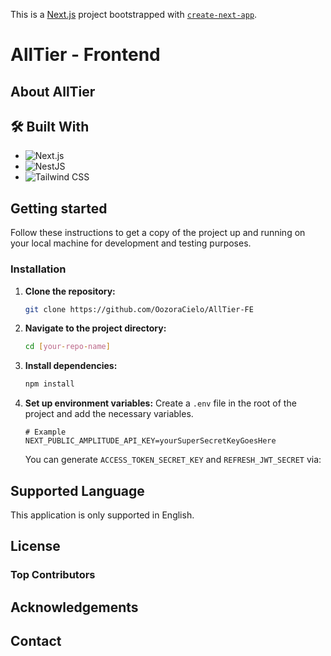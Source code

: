 This is a [Next.js](https://nextjs.org) project bootstrapped with [`create-next-app`](https://nextjs.org/docs/app/api-reference/cli/create-next-app).

# AllTier - Frontend

## About AllTier

## 🛠️ Built With
* ![Next.js](https://img.shields.io/badge/next.js-000000?style=for-the-badge&logo=nextdotjs&logoColor=white)
* ![NestJS](https://img.shields.io/badge/nestjs-%23E0234E.svg?style=for-the-badge&logo=nestjs&logoColor=white)
* ![Tailwind CSS](https://img.shields.io/badge/tailwindcss-%2306B6D4.svg?style=for-the-badge&logo=tailwindcss&logoColor=white)


## Getting started
Follow these instructions to get a copy of the project up and running on your local machine for development and testing purposes.

### Installation

1.  **Clone the repository:**
    ```sh
    git clone https://github.com/OozoraCielo/AllTier-FE
    ```
2.  **Navigate to the project directory:**
    ```sh
    cd [your-repo-name]
    ```
3.  **Install dependencies:**
    ```sh
    npm install
    ```
4.  **Set up environment variables:**
    Create a `.env` file in the root of the project and add the necessary variables.
    ```env
    # Example
    NEXT_PUBLIC_AMPLITUDE_API_KEY=yourSuperSecretKeyGoesHere
    ```
    You can generate ```ACCESS_TOKEN_SECRET_KEY``` and ```REFRESH_JWT_SECRET``` via:
    

## Supported Language
This application is only supported in English.

## License 

### Top Contributors

## Acknowledgements

## Contact

<!-- ## Getting Started

First, run the development server:

```bash
npm run dev
# or
yarn dev
# or
pnpm dev
# or
bun dev
```

Open [http://localhost:3000](http://localhost:3000) with your browser to see the result.

You can start editing the page by modifying `app/page.tsx`. The page auto-updates as you edit the file.

This project uses [`next/font`](https://nextjs.org/docs/app/building-your-application/optimizing/fonts) to automatically optimize and load [Geist](https://vercel.com/font), a new font family for Vercel.

## Learn More

To learn more about Next.js, take a look at the following resources:

- [Next.js Documentation](https://nextjs.org/docs) - learn about Next.js features and API.
- [Learn Next.js](https://nextjs.org/learn) - an interactive Next.js tutorial.

You can check out [the Next.js GitHub repository](https://github.com/vercel/next.js) - your feedback and contributions are welcome!

## Deploy on Vercel

The easiest way to deploy your Next.js app is to use the [Vercel Platform](https://vercel.com/new?utm_medium=default-template&filter=next.js&utm_source=create-next-app&utm_campaign=create-next-app-readme) from the creators of Next.js.

Check out our [Next.js deployment documentation](https://nextjs.org/docs/app/building-your-application/deploying) for more details. -->
